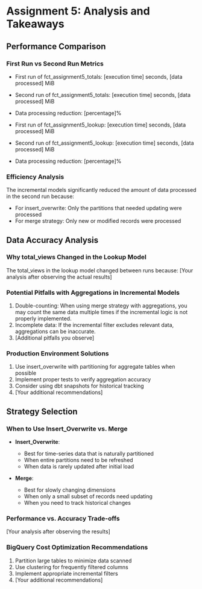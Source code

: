 # Assignment 5: Analysis and Takeaways

## Performance Comparison

### First Run vs Second Run Metrics
- First run of fct_assignment5_totals: [execution time] seconds, [data processed] MiB
- Second run of fct_assignment5_totals: [execution time] seconds, [data processed] MiB
- Data processing reduction: [percentage]%

- First run of fct_assignment5_lookup: [execution time] seconds, [data processed] MiB  
- Second run of fct_assignment5_lookup: [execution time] seconds, [data processed] MiB
- Data processing reduction: [percentage]%

### Efficiency Analysis
The incremental models significantly reduced the amount of data processed in the second run because:
- For insert_overwrite: Only the partitions that needed updating were processed
- For merge strategy: Only new or modified records were processed

## Data Accuracy Analysis

### Why total_views Changed in the Lookup Model
The total_views in the lookup model changed between runs because:
[Your analysis after observing the actual results]

### Potential Pitfalls with Aggregations in Incremental Models
1. Double-counting: When using merge strategy with aggregations, you may count the same data multiple times if the incremental logic is not properly implemented.
2. Incomplete data: If the incremental filter excludes relevant data, aggregations can be inaccurate.
3. [Additional pitfalls you observe]

### Production Environment Solutions
1. Use insert_overwrite with partitioning for aggregate tables when possible
2. Implement proper tests to verify aggregation accuracy
3. Consider using dbt snapshots for historical tracking
4. [Your additional recommendations]

## Strategy Selection

### When to Use Insert_Overwrite vs. Merge
- **Insert_Overwrite**: 
  - Best for time-series data that is naturally partitioned
  - When entire partitions need to be refreshed
  - When data is rarely updated after initial load

- **Merge**:
  - Best for slowly changing dimensions
  - When only a small subset of records need updating
  - When you need to track historical changes

### Performance vs. Accuracy Trade-offs
[Your analysis after observing the results]

### BigQuery Cost Optimization Recommendations
1. Partition large tables to minimize data scanned
2. Use clustering for frequently filtered columns
3. Implement appropriate incremental filters
4. [Your additional recommendations]
